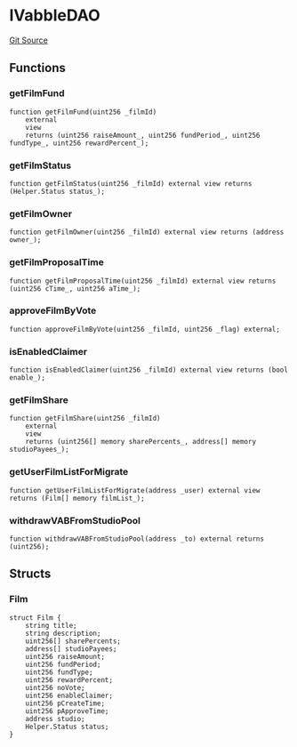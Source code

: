 # IVabbleDAO
[Git Source](https://github.com/Mill1995/VABDAO/blob/9050477259e61daa6bf97d9f648c5d24a5f80da7/contracts/interfaces/IVabbleDAO.sol)


## Functions
### getFilmFund


```solidity
function getFilmFund(uint256 _filmId)
    external
    view
    returns (uint256 raiseAmount_, uint256 fundPeriod_, uint256 fundType_, uint256 rewardPercent_);
```

### getFilmStatus


```solidity
function getFilmStatus(uint256 _filmId) external view returns (Helper.Status status_);
```

### getFilmOwner


```solidity
function getFilmOwner(uint256 _filmId) external view returns (address owner_);
```

### getFilmProposalTime


```solidity
function getFilmProposalTime(uint256 _filmId) external view returns (uint256 cTime_, uint256 aTime_);
```

### approveFilmByVote


```solidity
function approveFilmByVote(uint256 _filmId, uint256 _flag) external;
```

### isEnabledClaimer


```solidity
function isEnabledClaimer(uint256 _filmId) external view returns (bool enable_);
```

### getFilmShare


```solidity
function getFilmShare(uint256 _filmId)
    external
    view
    returns (uint256[] memory sharePercents_, address[] memory studioPayees_);
```

### getUserFilmListForMigrate


```solidity
function getUserFilmListForMigrate(address _user) external view returns (Film[] memory filmList_);
```

### withdrawVABFromStudioPool


```solidity
function withdrawVABFromStudioPool(address _to) external returns (uint256);
```

## Structs
### Film

```solidity
struct Film {
    string title;
    string description;
    uint256[] sharePercents;
    address[] studioPayees;
    uint256 raiseAmount;
    uint256 fundPeriod;
    uint256 fundType;
    uint256 rewardPercent;
    uint256 noVote;
    uint256 enableClaimer;
    uint256 pCreateTime;
    uint256 pApproveTime;
    address studio;
    Helper.Status status;
}
```

